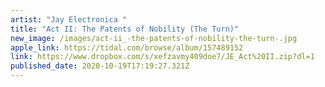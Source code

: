 ```yaml
---
artist: "Jay Electronica "
title: "Act II: The Patents of Nobility (The Turn)"
new_image: /images/act-ii_-the-patents-of-nobility-the-turn-.jpg
apple_link: https://tidal.com/browse/album/157489152
link: https://www.dropbox.com/s/xefzavmy409doe7/JE_Act%20II.zip?dl=1
published_date: 2020-10-19T17:19:27.321Z
---
```

